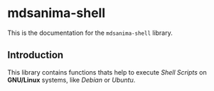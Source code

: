 # mdsanima-shell

This is the documentation for the `mdsanima-shell` library.

## Introduction

This library contains functions thats help to execute _Shell Scripts_ on **GNU/Linux** systems, like _Debian_ or _Ubuntu_.
